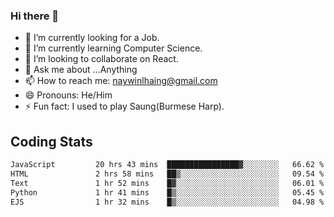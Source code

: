 ### Hi there 👋

- 🔭 I’m currently looking for a Job.
- 🌱 I’m currently learning Computer Science.
- 👯 I’m looking to collaborate on React.
- 💬 Ask me about ...Anything
- 📫 How to reach me: naywinlhaing@gmail.com
- 😄 Pronouns: He/Him
- ⚡ Fun fact: I used to play Saung(Burmese Harp).


## Coding Stats
<!--START_SECTION:waka-->

```txt
JavaScript         20 hrs 43 mins  ████████████████▓░░░░░░░░   66.62 %
HTML               2 hrs 58 mins   ██▒░░░░░░░░░░░░░░░░░░░░░░   09.54 %
Text               1 hr 52 mins    █▓░░░░░░░░░░░░░░░░░░░░░░░   06.01 %
Python             1 hr 41 mins    █▒░░░░░░░░░░░░░░░░░░░░░░░   05.45 %
EJS                1 hr 32 mins    █▒░░░░░░░░░░░░░░░░░░░░░░░   04.98 %
```

<!--END_SECTION:waka-->
